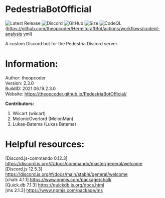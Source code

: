# PedestriaBotOfficial
![Latest Release](https://img.shields.io/github/v/release/theopcoder/PedestriaBotOfficial?style=for-the-badge&include_prereleases) 
![Discord](https://img.shields.io/badge/Discord-TheMLGDude%232177-green?style=for-the-badge) 
![GitHub](https://img.shields.io/badge/GitHub-theopcoder-green?style=for-the-badge) 
![Size](https://img.shields.io/github/repo-size/theopcoder/PedestriaBotOfficial?style=for-the-badge) 
![CodeQL](https://github.com/theopcoder/PedestriaBotOfficial/actions/workflows/codeql-analysis.yml/badge.svg)(https://github.com/theopcoder/HermitcraftBot/actions/workflows/codeql-analysis yml)  

A custom Discord bot for the Pedestria Discord server.  

# Information:
Author: theopcoder  
Version: 2.3.0   
BuildID: 2021.06.19.2.3.0  
Website: https://theopcoder.github.io/PedestriaBotOfficial/  

**Contributors:**
1. Wiicart (wiicart)  
2. MelonicOverlord (MelonMan)  
3. Lukas-Batema (Lukas Batema)  

# Helpful resources:
[Discord.js-commando 0.12.3] https://discord.js.org/#/docs/commando/master/general/welcome  
[Discord.js 12.5.3] https://discord.js.org/#/docs/main/stable/general/welcome  
[chalk 4.1.1] https://www.npmjs.com/package/chalk  
[Quick.db 7.1.3] https://quickdb.js.org/docs.html  
[ms 2.1.3] https://www.npmjs.com/package/ms  
